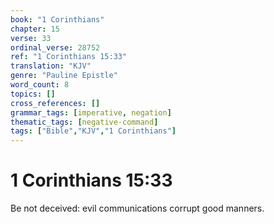 ```yaml
---
book: "1 Corinthians"
chapter: 15
verse: 33
ordinal_verse: 28752
ref: "1 Corinthians 15:33"
translation: "KJV"
genre: "Pauline Epistle"
word_count: 8
topics: []
cross_references: []
grammar_tags: [imperative, negation]
thematic_tags: [negative-command]
tags: ["Bible","KJV","1 Corinthians"]
---
```


# 1 Corinthians 15:33

Be not deceived: evil communications corrupt good manners.
